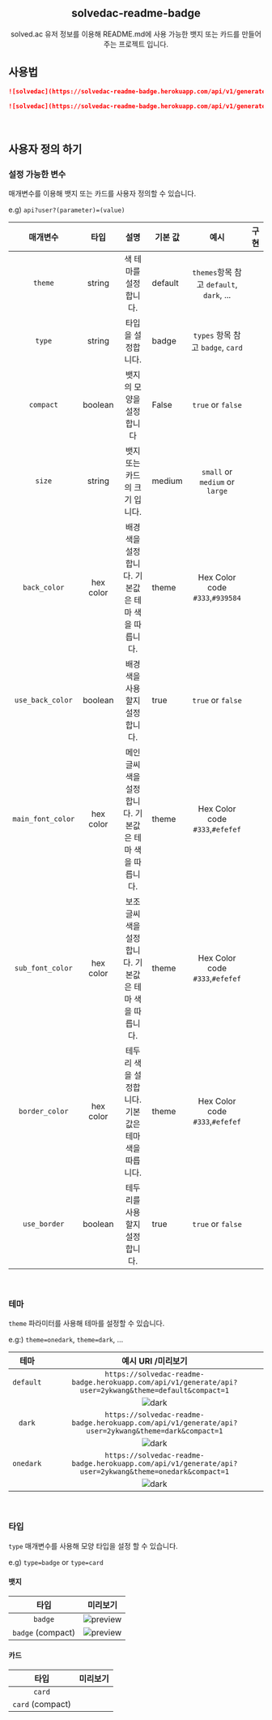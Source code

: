 <div align="center">
    <h2 align="center">solvedac-readme-badge</h2> 
   solved.ac 유저 정보를 이용해 README.md에 사용 가능한 뱃지 또는 카드를 만들어주는 프로젝트 입니다.
</div>

## 사용법

```markdown
![solvedac](https://solvedac-readme-badge.herokuapp.com/api/v1/generate/api?user=baekjoon_id_here)

![solvedac](https://solvedac-readme-badge.herokuapp.com/api/v1/generate/api?user=baekjoon_id_here&compact=1)
```

<br>

## 사용자 정의 하기

### 설정 가능한 변수

매개변수를 이용해 뱃지 또는 카드를 사용자 정의할 수 있습니다.

e.g) `api?user?(parameter)=(value)`

|     매개변수      |   타입    |                          설명                          | 기본 값 |                   예시                   | 구현 |
| :---------------: | :-------: | :----------------------------------------------------: | ------- | :--------------------------------------: | ---- |
|      `theme`      |  string   |                 색 테마를 설정합니다.                  | default | `themes`항목 참고 `default`, `dark`, ... |      |
|      `type`       |  string   |                   타입을 설정합니다.                   | badge   |    `types` 항목 참고 `badge`, `card`     |      |
|     `compact`     |  boolean  |                뱃지의 모양을 설정합니다                | False   |            `true` or `false`             |      |
|      `size`       |  string   |             뱃지 또는 카드의 크기 입니다.              | medium  |      `small` or `medium` or `large`      |      |
|   `back_color`    | hex color |   배경 색을 설정합니다. 기본값은 테마 색을 따릅니다.   | theme   |     Hex Color code `#333`,`#939584`      |      |
| `use_back_color`  |  boolean  |             배경색을 사용할지 설정합니다.              | true    |            `true` or `false`             |      |
| `main_font_color` | hex color | 메인 글씨색을 설정합니다. 기본값은 테마 색을 따릅니다. | theme   |     Hex Color code `#333`,`#efefef`      |      |
| `sub_font_color`  | hex color | 보조 글씨색을 설정합니다. 기본값은 테마 색을 따릅니다. | theme   |     Hex Color code `#333`,`#efefef`      |      |
|  `border_color`   | hex color |  테두리 색을 설정합니다. 기본값은 테마 색을 따릅니다.  | theme   |     Hex Color code `#333`,`#efefef`      |      |
|   `use_border`    |  boolean  |             테두리를 사용할지 설정합니다.              | true    |            `true` or `false`             |      |

<br>

### 테마

`theme` 파라미터를 사용해 테마를 설정할 수 있습니다.

e.g:) `theme=onedark`, `theme=dark`, ...

|   테마    |                                              예시 URI /미리보기                                               |
| :-------: | :-----------------------------------------------------------------------------------------------------------: |
| `default` |    `https://solvedac-readme-badge.herokuapp.com/api/v1/generate/api?user=2ykwang&theme=default&compact=1`     |
|           | ![dark](https://solvedac-readme-badge.herokuapp.com/api/v1/generate/api?user=2ykwang&theme=default&compact=1) |
|  `dark`   |      `https://solvedac-readme-badge.herokuapp.com/api/v1/generate/api?user=2ykwang&theme=dark&compact=1`      |
|           |  ![dark](https://solvedac-readme-badge.herokuapp.com/api/v1/generate/api?user=2ykwang&theme=dark&compact=1)   |
| `onedark` |    `https://solvedac-readme-badge.herokuapp.com/api/v1/generate/api?user=2ykwang&theme=onedark&compact=1`     |
|           | ![dark](https://solvedac-readme-badge.herokuapp.com/api/v1/generate/api?user=2ykwang&theme=onedark&compact=1) |

<br>

### 타입

`type` 매개변수를 사용해 모양 타입을 설정 할 수 있습니다.

e.g) `type=badge` or `type=card`

#### 뱃지

|       타입        |                                              미리보기                                              |
| :---------------: | :------------------------------------------------------------------------------------------------: |
|      `badge`      |     ![preview](https://solvedac-readme-badge.herokuapp.com/api/v1/generate/api?user=2ykwang&)      |
| `badge` (compact) | ![preview](https://solvedac-readme-badge.herokuapp.com/api/v1/generate/api?user=2ykwang&compact=1) |

#### 카드

|       타입       | 미리보기 |
| :--------------: | :------: |
|      `card`      |          |
| `card` (compact) |          |

